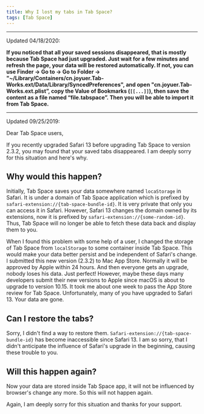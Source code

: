 ```yaml
---
title: Why I lost my tabs in Tab Space?
tags: [Tab Space]
---
```




---

Updated 04/18/2020:

**If you noticed that all your saved sessions disappeared, that is mostly because Tab Space had just upgraded. Just wait for a few minutes and refresh the page, your data will be restored automatically. If not, you can use Finder -> Go to -> Go to Folder -> "~/Library/Containers/cn.joyuer.Tab-Works.ext/Data/Library/SyncedPreferences", and open "cn.joyuer.Tab-Works.ext.plist”, copy the Value of Bookmarks (`[[...]]`), then save the content as a file named “file.tabspace”. Then you will be able to import it from Tab Space.**

---
Updated 09/25/2019:


Dear Tab Space users,

If you recently upgraded Safari 13 before upgrading Tab Space to version 2.3.2, you may found that your saved tabs disappeared. I am deeply sorry for this situation and here's why.

## Why would this happen?

Initially, Tab Space saves your data somewhere named `locaStorage` in Safari. It is under a domain of Tab Space application which is prefixed by `safari-extension://{tab-space-bundle-id}`. It is very private that only you can access it in Safari. However, Safari 13 changes the domain owned by its extensions, now it is prefixed by `safari-extension://{some-random-id}`. Thus, Tab Space will no longer be able to fetch these data back and display them to you.

When I found this problem with some help of a user, I changed the storage of Tab Space from `localStorage` to some container inside Tab Space. This would make your data better persist and be independent of Safari's change. I submitted this new version (2.3.2) to Mac App Store. Normally it will be approved by Apple within 24 hours. And then everyone gets an upgrade, nobody loses his data. Just perfect! However, maybe these days many developers submit their new versions to Apple since macOS is about to upgrade to version 10.15. It took me about one week to pass the App Store review for Tab Space. Unfortunately, many of you have upgraded to Safari 13. Your data are gone.

## Can I restore the tabs?

Sorry, I didn't find a way to restore them. `Safari-extension://{tab-space-bundle-id}` has become inaccessible since Safari 13. I am so sorry, that I didn't anticipate the influence of Safari's upgrade in the beginning, causing these trouble to you. 

## Will this happen again?

Now your data are stored inside Tab Space app, it will not be influenced by browser's change any more. So this will not happen again.

Again, I am deeply sorry for this situation and thanks for your support.
